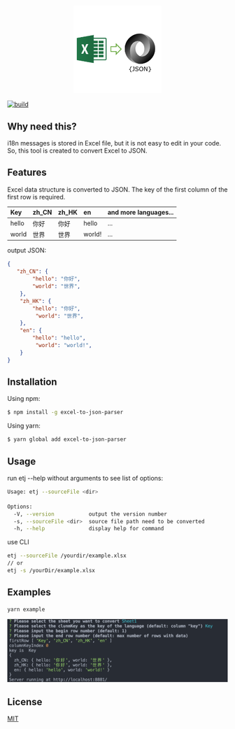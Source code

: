 <p align="center">
    <img src="https://github.com/Aaronlamz/excel-to-json/blob/dev/logo.png" alt="logo" width="200"  />
</p>

[![build](https://github.com/Aaronlamz/excel-to-json/actions/workflows/npm-publish.yml/badge.svg)](https://github.com/Aaronlamz/excel-to-json/actions/workflows/npm-publish.yml)

## Why need this?
i18n messages is stored in Excel file, but it is not easy to edit in your code. So, this tool is created to convert Excel to JSON. 

## Features
Excel data structure is converted to JSON.
The key of the first column of the first row is required.

| Key | zh_CN | zh_HK | en | and more languages...
|:---|:---|:---|:---|:---|
| hello | 你好 | 你好 | hello | ... |
| world | 世界 | 世界 | world! | ... |

output JSON:

```json
{
   "zh_CN": {
        "hello": "你好",
        "world": "世界",
    },
    "zh_HK": {
        "hello": "你好",
         "world": "世界",
    },
    "en": {
        "hello": "hello",
         "world": "world!",
    }
}
```

## Installation

Using npm:

```sh
$ npm install -g excel-to-json-parser
```

Using yarn:

```sh
$ yarn global add excel-to-json-parser
```

## Usage
run etj --help without arguments to see list of options:
```sh
Usage: etj --sourceFile <dir>

Options:
  -V, --version           output the version number
  -s, --sourceFile <dir>  source file path need to be converted
  -h, --help              display help for command
```

use CLI
```sh
etj --sourceFile /yourdir/example.xlsx
// or
etj -s /yourDir/example.xlsx
```

## Examples
```sh
yarn example
```
![example](./examples/example.png)

## License

[MIT](https://en.wikipedia.org/wiki/MIT_License)


